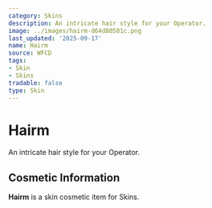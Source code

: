 ```yaml
---
category: Skins
description: An intricate hair style for your Operator.
image: ../images/hairm-d64d80581c.png
last_updated: '2025-09-17'
name: Hairm
source: WFCD
tags:
- Skin
- Skins
tradable: false
type: Skin
---
```


# Hairm

An intricate hair style for your Operator.

## Cosmetic Information

**Hairm** is a skin cosmetic item for Skins.

